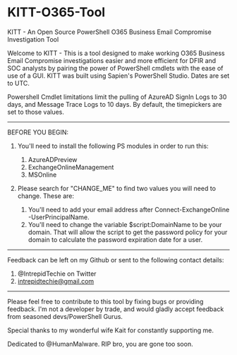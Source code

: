 # KITT-O365-Tool
KITT - An Open Source PowerShell O365 Business Email Compromise Investigation Tool


Welcome to KITT - This is a tool designed to make working O365 Business Email Compromise investigations easier and more efficient for DFIR and SOC analysts by pairing the power of PowerShell cmdlets with the ease of use of a GUI.
KITT was built using Sapien's PowerShell Studio. Dates are set to UTC. 

Powershell Cmdlet limitations limit the pulling of AzureAD SignIn Logs to 30 days, and Message Trace Logs to 10 days. By default, the timepickers are set to those values. 

---------------------------------------------------------------------------	
BEFORE YOU BEGIN:
1. You'll need to install the following PS modules in order to run this:
	1. AzureADPreview
	2. ExchangeOnlineManagement
	3. MSOnline
		
2. Please search for "CHANGE_ME" to find two values you will need to change. These are: 
	1. You'll need to add your email address after Connect-ExchangeOnline -UserPrincipalName.  
	2. You'll need to change the variable $script:DomainName to be your domain. That will allow the script to get the password policy for your domain to calculate the password expiration date for a user. 
	
---------------------------------------------------------------------------
Feedback can be left on my Github or sent to the following contact details: 
1. @IntrepidTechie on Twitter
2. intrepidtechie@gmail.com
---------------------------------------------------------------------------
Please feel free to contribute to this tool by fixing bugs or providing feedback. I'm not a developer by trade, and would gladly accept feedback from seasoned devs/PowerShell Gurus.

Special thanks to my wonderful wife Kait for constantly supporting me. 

Dedicated to @HumanMalware. RIP bro, you are gone too soon. 
